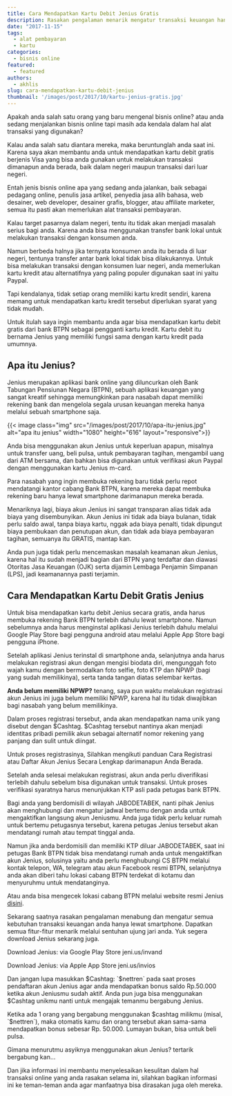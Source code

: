```yaml
---
title: Cara Mendapatkan Kartu Debit Jenius Gratis
description: Rasakan pengalaman menarik mengatur transaksi keuangan hanya lewat smartphone, dan dapatkan kartu debit visa gratis untuk semua keperluan transaksi anda.
date: "2017-11-15"
tags:
  - alat pembayaran
  - kartu
categories:
  - bisnis online
featured:
  - featured
authors:
  - akhlis
slug: cara-mendapatkan-kartu-debit-jenius
thumbnail: '/images/post/2017/10/kartu-jenius-gratis.jpg'
---
```


Apakah anda salah satu orang yang baru mengenal bisnis online? atau anda sedang menjalankan bisnis online tapi masih ada kendala dalam hal alat transaksi yang digunakan?

Kalau anda salah satu diantara mereka, maka beruntunglah anda saat ini. Karena saya akan membantu anda untuk mendapatkan kartu debit gratis berjenis Visa yang bisa anda gunakan untuk melakukan transaksi dimanapun anda berada, baik dalam negeri maupun transaksi dari luar negeri.

Entah jenis bisnis online apa yang sedang anda jalankan, baik sebagai pedagang online, penulis jasa artikel, penyedia jasa alih bahasa, web desainer, web developer, desainer grafis, blogger, atau affiliate marketer, semua itu pasti akan memerlukan alat transaksi pembayaran.

Kalau target pasarnya dalam negeri, tentu itu tidak akan menjadi masalah serius bagi anda. Karena anda bisa menggunakan transfer bank lokal untuk melakukan transaksi dengan konsumen anda.

Namun berbeda halnya jika ternyata konsumen anda itu berada di luar negeri, tentunya transfer antar bank lokal tidak bisa dilakukannya. Untuk bisa melakukan transaksi dengan konsumen luar negeri, anda memerlukan kartu kredit atau alternatifnya yang paling populer digunakan saat ini yaitu Paypal.

Tapi kendalanya, tidak setiap orang memiliki kartu kredit sendiri, karena memang untuk mendapatkan kartu kredit tersebut diperlukan syarat yang tidak mudah. 

Untuk itulah saya ingin membantu anda agar bisa mendapatkan kartu debit gratis dari bank BTPN sebagai pengganti kartu kredit. Kartu debit itu bernama Jenius yang memiliki fungsi sama dengan kartu kredit pada umumnya.

## Apa itu Jenius?

Jenius merupakan aplikasi bank online yang diluncurkan oleh Bank Tabungan Pensiunan Negara (BTPN), sebuah aplikasi keuangan yang sangat kreatif sehingga memungkinkan para nasabah dapat memiliki rekening bank dan mengelola segala urusan keuangan mereka hanya melalui sebuah smartphone saja.

{{< image class="img" src="/images/post/2017/10/apa-itu-jenius.jpg" alt="apa itu jenius" width="1080" height="616" layout="responsive">}}

Anda bisa menggunakan akun Jenius untuk keperluan apapun, misalnya untuk transfer uang, beli pulsa, untuk pembayaran tagihan, mengambil uang dari ATM bersama, dan bahkan bisa digunakan untuk verifikasi akun Paypal dengan menggunakan kartu Jenius m-card.

Para nasabah yang ingin membuka rekening baru tidak perlu repot mendatangi kantor cabang Bank BTPN, karena mereka dapat membuka rekening baru hanya lewat smartphone darimanapun mereka berada.

Menariknya lagi, biaya akun Jenius ini sangat transparan alias tidak ada biaya yang disembunyikan. Akun Jenius ini tidak ada biaya bulanan, tidak perlu saldo awal, tanpa biaya kartu, nggak ada biaya penalti, tidak dipungut biaya pembukaan dan penutupan akun, dan tidak ada biaya pembayaran tagihan, semuanya itu GRATIS, mantap kan.

Anda pun juga tidak perlu mencemaskan masalah keamanan akun Jenius, karena hal itu sudah menjadi bagian dari BTPN yang terdaftar dan diawasi Otoritas Jasa Keuangan (OJK) serta dijamin Lembaga Penjamin Simpanan (LPS), jadi keamanannya pasti terjamin.

## Cara Mendapatkan Kartu Debit Gratis Jenius

Untuk bisa mendapatkan kartu debit Jenius secara gratis, anda harus membuka rekening Bank BTPN terlebih dahulu lewat smartphone. Namun sebelumnya anda harus menginstal aplikasi Jenius terlebih dahulu melalui Google Play Store bagi pengguna android atau melalui Apple App Store bagi pengguna iPhone.

Setelah aplikasi Jenius terinstal di smartphone anda, selanjutnya anda harus melakukan registrasi akun dengan mengisi biodata diri, mengunggah foto wajah kamu dengan bermodalkan foto selfie, foto KTP dan NPWP (bagi yang sudah memilikinya), serta tanda tangan diatas selembar kertas.

**Anda belum memiliki NPWP?** tenang, saya pun waktu melakukan registrasi akun Jenius ini juga belum memiliki NPWP, karena hal itu tidak diwajibkan bagi nasabah yang belum memilikinya.

Dalam proses registrasi tersebut, anda akan mendapatkan nama unik yang disebut dengan $Cashtag. $Cashtag tersebut nantinya akan menjadi identitas pribadi pemilik akun sebagai alternatif nomor rekening yang panjang dan sulit untuk diingat.

Untuk proses registrasinya, Silahkan mengikuti panduan Cara Registrasi atau Daftar Akun Jenius Secara Lengkap darimanapun Anda Berada.

Setelah anda selesai melakukan registrasi, akun anda perlu diverifikasi terlebih dahulu sebelum bisa digunakan untuk transaksi. Untuk proses verifikasi syaratnya harus menunjukkan KTP asli pada petugas bank BTPN.

Bagi anda yang berdomisili di wilayah JABODETABEK, nanti pihak Jenius akan menghubungi dan mengatur jadwal bertemu dengan anda untuk mengaktifkan langsung akun Jeniusmu. Anda juga tidak perlu keluar rumah untuk bertemu petugasnya tersebut, karena petugas Jenius tersebut akan mendatangi rumah atau tempat tinggal anda.

Namun jika anda berdomisili dan memiliki KTP diluar JABODETABEK, saat ini petugas Bank BTPN tidak bisa mendatangi rumah anda untuk mengaktifkan akun Jenius, solusinya yaitu anda perlu menghubungi CS BTPN melalui kontak telepon, WA, telegram atau akun Facebook resmi BTPN, selanjutnya anda akan diberi tahu lokasi cabang BTPN terdekat di kotamu dan menyuruhmu untuk mendatanginya. 

Atau anda bisa mengecek lokasi cabang BTPN melalui website resmi Jenius [disini](https://www.jenius.com/locations/).

Sekarang saatnya rasakan pengalaman menabung dan mengatur semua kebutuhan transaksi keuangan anda hanya lewat smartphone. Dapatkan semua fitur-fitur menarik melalui sentuhan ujung jari anda. Yuk segera download Jenius sekarang  juga.

Download Jenius: via Google Play Store jeni.us/invand

Download Jenius: via Apple App Store jeni.us/invios

Dan jangan lupa masukkan $Cashtag: `$nettren` pada saat proses pendaftaran akun Jenius agar anda mendapatkan bonus saldo Rp.50.000 ketika akun Jeniusmu sudah aktif. Anda pun juga bisa menggunakan $Cashtag unikmu nanti untuk mengajak temanmu bergabung Jenius.

Ketika ada 1 orang yang bergabung menggunakan $cashtag milikmu (misal, `$nettren`), maka otomatis kamu dan orang tersebut akan sama-sama mendapatkan bonus sebesar Rp. 50.000. Lumayan bukan, bisa untuk beli pulsa.

Gimana menurutmu asyiknya menggunakan akun Jenius? tertarik bergabung kan...

Dan jika informasi ini membantu menyelesaikan kesulitan dalam hal transaksi online yang anda rasakan selama ini, silahkan bagikan informasi ini ke teman-teman anda agar manfaatnya bisa dirasakan juga oleh mereka.